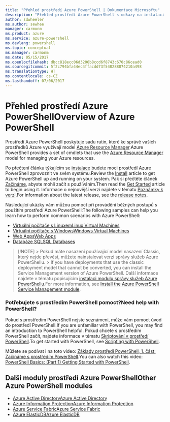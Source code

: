 ```yaml
---
title: "Přehled prostředí Azure PowerShell | Dokumentace Microsoftu"
description: "Přehled prostředí Azure PowerShell s odkazy na instalaci a konfiguraci."
author: sdwheeler
ms.author: sewhee
manager: carmonm
ms.product: azure
ms.service: azure-powershell
ms.devlang: powershell
ms.topic: conceptual
ms.manager: carmonm
ms.date: 05/15/2017
ms.openlocfilehash: dbcc818ecc06d3206b8ccd6f8743c670c86cead0
ms.sourcegitcommit: 5f2c794bfa44ec4ffacdd73f548288874210a498
ms.translationtype: HT
ms.contentlocale: cs-CZ
ms.lasthandoff: 07/06/2017
---
```

# <span data-ttu-id="6cea1-103">Přehled prostředí Azure PowerShell</span><span class="sxs-lookup"><span data-stu-id="6cea1-103">Overview of Azure PowerShell</span></span>
<a id="overview-of-azure-powershell" class="xliff"></a>

<span data-ttu-id="6cea1-104">Prostředí Azure PowerShell poskytuje sadu rutin, které ke správě vašich prostředků Azure využívají model [Azure Resource Manager](/azure/azure-resource-manager/resource-group-overview).</span><span class="sxs-lookup"><span data-stu-id="6cea1-104">Azure PowerShell provides a set of cmdlets that use the [Azure Resource Manager](/azure/azure-resource-manager/resource-group-overview) model for managing your Azure resources.</span></span>

<span data-ttu-id="6cea1-105">Po přečtení článku týkajícím se [instalace](install-azurerm-ps.md) budete moci prostředí Azure PowerShell zprovoznit ve svém systému.</span><span class="sxs-lookup"><span data-stu-id="6cea1-105">Review the [Install](install-azurerm-ps.md) article to get Azure PowerShell up and running on your system.</span></span> <span data-ttu-id="6cea1-106">Pak si přečtěte článek [Začínáme](get-started-azureps.md), abyste mohli začít s používáním.</span><span class="sxs-lookup"><span data-stu-id="6cea1-106">Then read the [Get Started](get-started-azureps.md) article to begin using it.</span></span> <span data-ttu-id="6cea1-107">Informace o nejnovější verzi najdete v tématu [Poznámky k verzi](release-notes-azureps.md).</span><span class="sxs-lookup"><span data-stu-id="6cea1-107">For information about the latest release, see the [release notes](release-notes-azureps.md).</span></span>

<span data-ttu-id="6cea1-108">Následující ukázky vám můžou pomoct při provádění běžných postupů s použitím prostředí Azure PowerShell:</span><span class="sxs-lookup"><span data-stu-id="6cea1-108">The following samples can help you learn how to perform common scenarios with Azure PowerShell:</span></span>

* [<span data-ttu-id="6cea1-109">Virtuální počítače s Linuxem</span><span class="sxs-lookup"><span data-stu-id="6cea1-109">Linux Virtual Machines</span></span>](/azure/virtual-machines/virtual-machines-linux-powershell-samples?toc=/powershell/azure/toc.json)
* [<span data-ttu-id="6cea1-110">Virtuální počítače s Windows</span><span class="sxs-lookup"><span data-stu-id="6cea1-110">Windows Virtual Machines</span></span>](/azure/virtual-machines/virtual-machines-windows-powershell-samples?toc=/powershell/azure/toc.json)
* [<span data-ttu-id="6cea1-111">Web Apps</span><span class="sxs-lookup"><span data-stu-id="6cea1-111">Web Apps</span></span>](/azure/app-service-web/app-service-powershell-samples?toc=/powershell/azure/toc.json)
* [<span data-ttu-id="6cea1-112">Databáze SQL</span><span class="sxs-lookup"><span data-stu-id="6cea1-112">SQL Databases</span></span>](/azure/sql-database/sql-database-powershell-samples?toc=/powershell/azure/toc.json)


> [!NOTE]<span data-ttu-id="6cea1-113"> > Pokud máte nasazení používající model nasazení Classic, který nejde převést, můžete nainstalovat verzi správy služeb Azure PowerShellu.</span><span class="sxs-lookup"><span data-stu-id="6cea1-113"> > If you have deployments that use the classic deployment model that cannot be converted, you can install the Service Management version of Azure PowerShell.</span></span> <span data-ttu-id="6cea1-114">Další informace najdete v tématu popisujícím [instalaci modulu správy služeb Azure PowerShellu](/powershell/azure/servicemanagement/install-azure-ps).</span><span class="sxs-lookup"><span data-stu-id="6cea1-114">For more information, see [Install the Azure PowerShell Service Management module](/powershell/azure/servicemanagement/install-azure-ps).</span></span>


### <span data-ttu-id="6cea1-115">Potřebujete s prostředím PowerShell pomoct?</span><span class="sxs-lookup"><span data-stu-id="6cea1-115">Need help with PowerShell?</span></span>
<a id="need-help-with-powershell" class="xliff"></a>

<span data-ttu-id="6cea1-116">Pokud s prostředím PowerShell nejste seznámeni, může vám pomoct úvod do prostředí PowerShell.</span><span class="sxs-lookup"><span data-stu-id="6cea1-116">If you are unfamiliar with PowerShell, you may find an introduction to PowerShell helpful.</span></span> <span data-ttu-id="6cea1-117">Pokud chcete s prostředím PowerShell začít, najdete informace v tématu [Skriptování v prostředí PowerShell](https://technet.microsoft.com/library/bb978526.aspx).</span><span class="sxs-lookup"><span data-stu-id="6cea1-117">To get started with PowerShell, see [Scripting with PowerShell](https://technet.microsoft.com/library/bb978526.aspx).</span></span>

<span data-ttu-id="6cea1-118">Můžete se podívat i na toto video: [Základy prostředí PowerShell, 1. část: Začínáme s prostředím PowerShell](https://channel9.msdn.com/Blogs/Taste-of-Premier/PowerShellBasicsPart1).</span><span class="sxs-lookup"><span data-stu-id="6cea1-118">You can also watch this video: [PowerShell Basics: (Part 1) Getting Started with PowerShell](https://channel9.msdn.com/Blogs/Taste-of-Premier/PowerShellBasicsPart1).</span></span>

## <span data-ttu-id="6cea1-119">Další moduly prostředí Azure PowerShell</span><span class="sxs-lookup"><span data-stu-id="6cea1-119">Other Azure PowerShell modules</span></span>
<a id="other-azure-powershell-modules" class="xliff"></a>

* [<span data-ttu-id="6cea1-120">Azure Active Directory</span><span class="sxs-lookup"><span data-stu-id="6cea1-120">Azure Active Directory</span></span>](/powershell/azure/active-directory/)
* [<span data-ttu-id="6cea1-121">Azure Information Protection</span><span class="sxs-lookup"><span data-stu-id="6cea1-121">Azure Information Protection</span></span>](/powershell/azure/aip/)
* [<span data-ttu-id="6cea1-122">Azure Service Fabric</span><span class="sxs-lookup"><span data-stu-id="6cea1-122">Azure Service Fabric</span></span>](/powershell/azure/oservice-fabric/)
* [<span data-ttu-id="6cea1-123">Azure ElasticDB</span><span class="sxs-lookup"><span data-stu-id="6cea1-123">Azure ElasticDB</span></span>](/powershell/azure/elasticdbjobs/)
